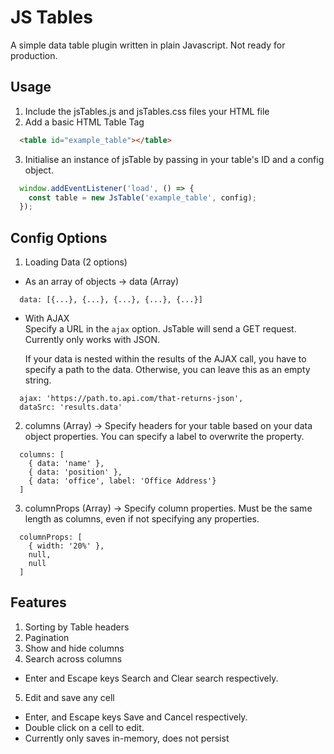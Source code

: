 # JS Tables #
A simple data table plugin written in plain Javascript. Not ready for production.

## Usage ##
1. Include the jsTables.js and jsTables.css files your HTML file
2. Add a basic HTML Table Tag
```HTML
  <table id="example_table"></table>
```
3. Initialise an instance of jsTable by passing in your table's ID and a config object.
```Javascript
  window.addEventListener('load', () => {
    const table = new JsTable('example_table', config);
  });
```

## Config Options ##
1. Loading Data (2 options)  
  - As an array of objects -> data (Array)
  ```
    data: [{...}, {...}, {...}, {...}, {...}]
  ```  
  - With AJAX  
    Specify a URL in the `ajax` option. JsTable will send a GET request. Currently only works with JSON.  

    If your data is nested within the results of the AJAX call, you have to specify a path to the data. Otherwise, you can leave this as an empty string.
  ```
    ajax: 'https://path.to.api.com/that-returns-json',
    dataSrc: 'results.data'
  ```
2. columns (Array) -> Specify headers for your table based on your data object properties. You can specify a label to overwrite the property.
```
  columns: [
    { data: 'name' },
    { data: 'position' },
    { data: 'office', label: 'Office Address'}
  ]
```
3. columnProps (Array) -> Specify column properties. Must be the same length as columns, even if not specifying any properties.
```
  columnProps: [
    { width: '20%' },
    null,
    null
  ]
```

## Features ##
1. Sorting by Table headers
2. Pagination
3. Show and hide columns
4. Search across columns
  - Enter and Escape keys Search and Clear search respectively.
5. Edit and save any cell
  - Enter, and Escape keys Save and Cancel respectively.
  - Double click on a cell to edit.
  - Currently only saves in-memory, does not persist
